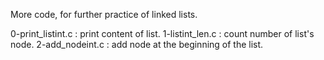 More code, for further practice of linked lists.

0-print_listint.c : print content of list.
1-listint_len.c : count number of list's node.
2-add_nodeint.c : add node at the beginning of the list.

